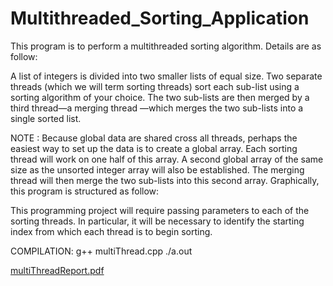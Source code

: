 # Multithreaded_Sorting_Application

This program is to perform a multithreaded sorting algorithm. Details are as follow:

A list of integers is divided into two smaller lists of equal size. Two separate threads (which we will term sorting threads) sort each sub-list using a sorting algorithm of your choice. The two sub-lists are then merged by a third thread—a merging thread —which merges the two sub-lists into a single sorted list.

NOTE : Because global data are shared cross all threads, perhaps the easiest way to set up the data is to create a global array. Each sorting thread will work on one half of this array. A second global array of the same size as the unsorted integer array will also be established. The merging thread will then merge the two sub-lists into this second array. Graphically, this program is structured as follow:

This programming project will require passing parameters to each of the sorting threads. In particular, it will be necessary to identify the starting index from which each thread is to begin sorting.

COMPILATION: g++ multiThread.cpp ./a.out


[multiThreadReport.pdf](https://github.com/Roshen98/Multithreaded_Sorting_Application/files/8456191/multiThreadReport.pdf)
